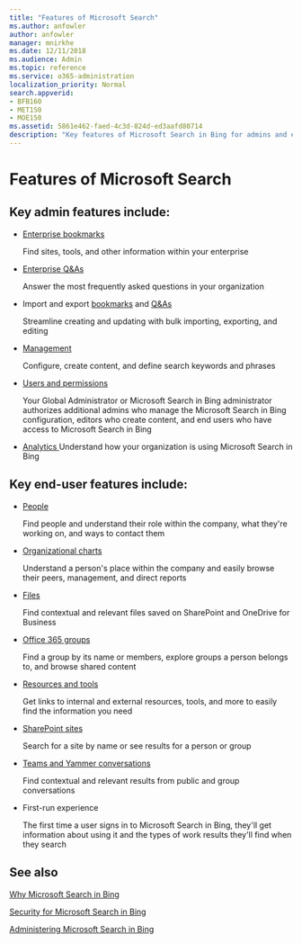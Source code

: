 ```yaml
---
title: "Features of Microsoft Search"
ms.author: anfowler
author: anfowler
manager: mnirkhe
ms.date: 12/11/2018
ms.audience: Admin
ms.topic: reference
ms.service: o365-administration
localization_priority: Normal
search.appverid:
- BFB160
- MET150
- MOE150
ms.assetid: 5861e462-faed-4c3d-824d-ed3aafd80714
description: "Key features of Microsoft Search in Bing for admins and end users include bookmarks, Q&amp;As, and management and data insights"
---
```


# Features of Microsoft Search

## Key admin features include:

- [Enterprise bookmarks](../bookmarks/create-and-manage-bookmarks.md)
    
    Find sites, tools, and other information within your enterprise
    
- [Enterprise Q&amp;As](../q-as/create-and-manage-q-as.md)
    
    Answer the most frequently asked questions in your organization
    
- Import and export [bookmarks](../bookmarks/bulk-create-bookmarks.md) and [Q&amp;As](../q-as/bulk-create-q-as.md)
    
    Streamline creating and updating with bulk importing, exporting, and editing
    
- [Management](../setup/set-up-microsoft-search.md)
    
    Configure, create content, and define search keywords and phrases
    
- [Users and permissions](../setup/add-users.md)
    
    Your Global Administrator or Microsoft Search in Bing administrator authorizes additional admins who manage the Microsoft Search in Bing configuration, editors who create content, and end users who have access to Microsoft Search in Bing
    
- [Analytics ](../get-insights.md) Understand how your organization is using Microsoft Search in Bing 
    
## Key end-user features include:

- [People](../use/find-people-and-groups.md)
    
    Find people and understand their role within the company, what they're working on, and ways to contact them
    
- [Organizational charts](../use/find-people-and-groups.md)
    
    Understand a person's place within the company and easily browse their peers, management, and direct reports
    
- [Files](../use/find-files.md)
    
    Find contextual and relevant files saved on SharePoint and OneDrive for Business
    
- [Office 365 groups](../use/find-people-and-groups.md)
    
    Find a group by its name or members, explore groups a person belongs to, and browse shared content
    
- [Resources and tools](../use/find-resources-tools-and-more.md)
    
    Get links to internal and external resources, tools, and more to easily find the information you need
    
- [SharePoint sites](../use/find-sharepoint-sites.md)
    
    Search for a site by name or see results for a person or group
    
- [Teams and Yammer conversations](../use/find-conversations.md)
    
    Find contextual and relevant results from public and group conversations
    
- First-run experience
    
    The first time a user signs in to Microsoft Search in Bing, they'll get information about using it and the types of work results they'll find when they search
    
## See also

[Why Microsoft Search in Bing](why-microsoft-search.md)
  
[Security for Microsoft Search in Bing](security.md)
  
[Administering Microsoft Search in Bing](https://support.office.com/article/58cb3d89-b46c-45c1-91a2-21b81c1f0c33.aspx)
  

